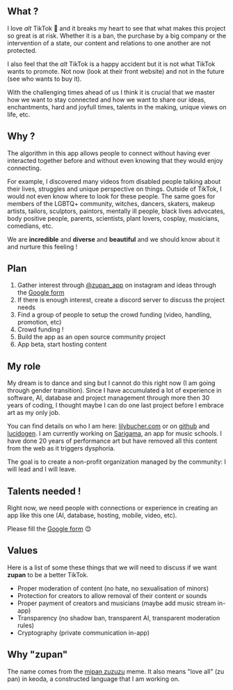 ## What ?

I love *alt* TikTok 💖 and it breaks my heart to see that what makes this project so great is at risk. Whether it is a
ban, the purchase by a big company or the intervention of a state, our content and relations to one another are
not protected.

I also feel that the *alt* TikTok is a happy accident but it is not what TikTok wants to promote. Not now (look at their
front website) and not in the future (see who wants to buy it).

With the challenging times ahead of us I think it is crucial that we master how we want to stay
connected and how we want to share our ideas, enchantments, hard and joyfull times, talents in the making,
unique views on life, etc.

## Why ?

The algorithm in this app allows people to connect without having ever interacted together before and without
even knowing that they would enjoy connecting.

For example, I discovered many videos from disabled people talking about their lives, struggles and unique
perspective on things. Outside of TikTok, I would not even know where to look for these people. The same goes
for members of the LGBTQ+ community, witches, dancers, skaters, makeup artists, tailors,
sculptors, paintors, mentally ill people, black lives advocates, body positive people, parents, scientists,
plant lovers, cosplay, musicians, comedians, etc.

We are **incredible** and **diverse** and **beautiful** and we should know about it and nurture this feeling !

## Plan

1. Gather interest through [@zupan_app](https://www.instagram.com/zupan_app/) on instagram and ideas through the [Google form](https://tinyurl.com/zupan-form)
2. If there is enough interest, create a discord server to discuss the project needs
3. Find a group of people to setup the crowd funding (video, handling, promotion, etc)
4. Crowd funding !
5. Build the app as an open source community project
5. App beta, start hosting content

## My role

My dream is to dance and sing but I cannot do this right now (I am going through gender transition). Since I have
accumulated a lot of experience in software, AI, database and project management through more then 30 years of coding, I thought
maybe I can do one last project before I embrace art as my only job.

You can find details on who I am here: [lilybucher.com](https://www.lilybucher.com/)
or on [github](https://github.com/gaspard) and [lucidogen](https://github.com/lucidogen). I am currently working on [Sarigama](https://www.sarigama-music.com/),
an app for music schools. I have done 20 years of performance art but have removed all this content from the web as it triggers dysphoria.

The goal is to create a non-profit organization managed by the community: I will lead and I will leave.

## Talents needed !

Right now, we need people with connections or experience in creating an app like this one (AI, database, hosting, mobile, video, etc).

Please fill the [Google form](https://tinyurl.com/zupan-form) 😊

## Values

Here is a list of some these things that we will need to discuss if we want **zupan** to be a better TikTok.

* Proper moderation of content (no hate, no sexualisation of minors)
* Protection for creators to allow removal of their content or sounds
* Proper payment of creators and musicians (maybe add music stream in-app)
* Transparency (no shadow ban, transparent AI, transparent moderation rules)
* Cryptography (private communication in-app)

## Why "zupan"

The name comes from the [mipan zuzuzu](https://www.tiktok.com/foryou?lang=en#/@awa_de_horchata_uwu/video/6849216781303827717) meme. It
also means "love all" (zu pan) in keoda, a constructed language that I am working on.


